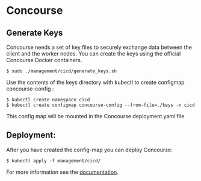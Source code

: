 # Concourse

## Generate Keys

Concourse needs a set of key files to securely exchange data between the client and the worker nodes.
You can create the keys using the official Concourse Docker containers. 

	
	$ sudo ./management/cicd/generate_keys.sh
	

Use the contents of the keys directory with kubectl to create configmap concourse-config :


	$ kubectl create namespace cicd
	$ kubectl create configmap concourse-config --from-file=./keys -n cicd
	
This config map will be mounted in the Concourse deployment.yaml file


## Deployment: 

After you have created the config-map you can deploy Concourse:

	$ kubectl apply -f management/cicd/
	

For more information see the [documentation](https://github.com/imixs/imixs-cloud/blob/master/doc/CICD.md).
	